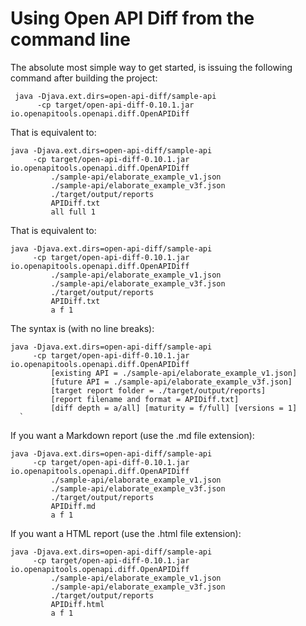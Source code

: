 # Using Open API Diff from the command line

The absolute most simple way to get started, is issuing the following command after building the project:

     java -Djava.ext.dirs=open-api-diff/sample-api 
          -cp target/open-api-diff-0.10.1.jar io.openapitools.openapi.diff.OpenAPIDiff
      
That is equivalent to:

    java -Djava.ext.dirs=open-api-diff/sample-api 
         -cp target/open-api-diff-0.10.1.jar io.openapitools.openapi.diff.OpenAPIDiff 
             ./sample-api/elaborate_example_v1.json 
             ./sample-api/elaborate_example_v3f.json 
             ./target/output/reports 
             APIDiff.txt 
             all full 1
      
That is equivalent to:

    java -Djava.ext.dirs=open-api-diff/sample-api 
         -cp target/open-api-diff-0.10.1.jar io.openapitools.openapi.diff.OpenAPIDiff 
             ./sample-api/elaborate_example_v1.json 
             ./sample-api/elaborate_example_v3f.json 
             ./target/output/reports 
             APIDiff.txt 
             a f 1

The syntax is (with no line breaks):

    java -Djava.ext.dirs=open-api-diff/sample-api 
         -cp target/open-api-diff-0.10.1.jar io.openapitools.openapi.diff.OpenAPIDiff
             [existing API = ./sample-api/elaborate_example_v1.json] 
             [future API = ./sample-api/elaborate_example_v3f.json] 
             [target report folder = ./target/output/reports] 
             [report filename and format = APIDiff.txt]
             [diff depth = a/all] [maturity = f/full] [versions = 1]
      `

If you want a Markdown report (use the .md file extension):

    java -Djava.ext.dirs=open-api-diff/sample-api 
         -cp target/open-api-diff-0.10.1.jar io.openapitools.openapi.diff.OpenAPIDiff 
             ./sample-api/elaborate_example_v1.json 
             ./sample-api/elaborate_example_v3f.json 
             ./target/output/reports 
             APIDiff.md
             a f 1

If you want a HTML report (use the .html file extension):

    java -Djava.ext.dirs=open-api-diff/sample-api 
         -cp target/open-api-diff-0.10.1.jar io.openapitools.openapi.diff.OpenAPIDiff 
             ./sample-api/elaborate_example_v1.json 
             ./sample-api/elaborate_example_v3f.json
             ./target/output/reports
             APIDiff.html
             a f 1
